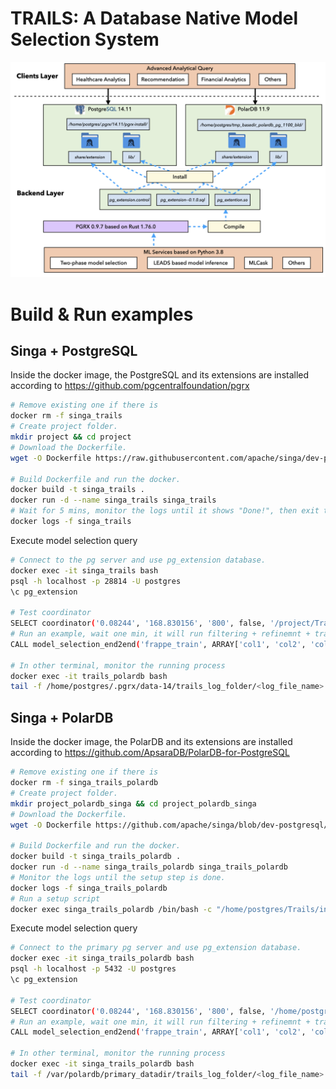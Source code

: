 <!--
    Licensed to the Apache Software Foundation (ASF) under one
    or more contributor license agreements.  See the NOTICE file
    distributed with < this work for additional information
    regarding copyright ownership.  The ASF licenses this file
    to you under the Apache License, Version 2.0 (the
    "License"); you may not use this file except in compliance
    with the License.  You may obtain a copy of the License at

      http://www.apache.org/licenses/LICENSE-2.0
    
    Unless required by applicable law or agreed to in writing,
    software distributed under the License is distributed on an
    "AS IS" BASIS, WITHOUT WARRANTIES OR CONDITIONS OF ANY
    KIND, either express or implied.  See the License for the
    specific language governing permissions and limitations
    under the License.
-->


# TRAILS: A Database Native Model Selection System

![image-20230702035806963](documents/ai_db.001.jpeg)


# Build & Run examples

## Singa + PostgreSQL

Inside the docker image, the PostgreSQL and its extensions are installed according to https://github.com/pgcentralfoundation/pgrx

```bash
# Remove existing one if there is 
docker rm -f singa_trails
# Create project folder.
mkdir project && cd project
# Download the Dockerfile.
wget -O Dockerfile https://raw.githubusercontent.com/apache/singa/dev-postgresql/examples/model_selection/Trails/singa.psql.Dockerfile

# Build Dockerfile and run the docker.
docker build -t singa_trails .
docker run -d --name singa_trails singa_trails
# Wait for 5 mins, monitor the logs until it shows "Done!", then exit the monitor
docker logs -f singa_trails
```
Execute model selection query
```bash
# Connect to the pg server and use pg_extension database.
docker exec -it singa_trails bash
psql -h localhost -p 28814 -U postgres
\c pg_extension

# Test coordinator
SELECT coordinator('0.08244', '168.830156', '800', false, '/project/Trails/internal/ml/model_selection/config.ini');
# Run an example, wait one min, it will run filtering + refinemnt + training the selected model.
CALL model_selection_end2end('frappe_train', ARRAY['col1', 'col2', 'col3', 'col4','col5','col6','col7','col8','col9','col10', 'label'], '10', '/project/Trails/internal/ml/model_selection/config.ini');

# In other terminal, monitor the running process
docker exec -it trails_polardb bash
tail -f /home/postgres/.pgrx/data-14/trails_log_folder/<log_file_name>
```



## Singa + PolarDB

Inside the docker image, the PolarDB and its extensions are installed according to https://github.com/ApsaraDB/PolarDB-for-PostgreSQL
```bash
# Remove existing one if there is 
docker rm -f singa_trails_polardb
# Create project folder.
mkdir project_polardb_singa && cd project_polardb_singa
# Download the Dockerfile.
wget -O Dockerfile https://github.com/apache/singa/blob/dev-postgresql/examples/model_selection/Trails/singa.polarDB.Dockerfile

# Build Dockerfile and run the docker.
docker build -t singa_trails_polardb .
docker run -d --name singa_trails_polardb singa_trails_polardb
# Monitor the logs until the setup step is done.
docker logs -f singa_trails_polardb
# Run a setup script
docker exec singa_trails_polardb /bin/bash -c "/home/postgres/Trails/init_polardb.sh"
```
Execute model selection query
```bash
# Connect to the primary pg server and use pg_extension database.
docker exec -it singa_trails_polardb bash
psql -h localhost -p 5432 -U postgres 
\c pg_extension

# Test coordinator
SELECT coordinator('0.08244', '168.830156', '800', false, '/home/postgres/Trails/internal/ml/model_selection/config.ini');
# Run an example, wait one min, it will run filtering + refinemnt + training the selected model.
CALL model_selection_end2end('frappe_train', ARRAY['col1', 'col2', 'col3', 'col4','col5','col6','col7','col8','col9','col10', 'label'], '10', '/home/postgres/Trails/internal/ml/model_selection/config.ini');

# In other terminal, monitor the running process
docker exec -it singa_trails_polardb bash
tail -f /var/polardb/primary_datadir/trails_log_folder/<log_file_name>
```
